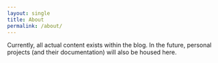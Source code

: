 ```yaml
---
layout: single
title: About
permalink: /about/
---
```


Currently, all actual content exists within the blog. In the future, personal projects (and their documentation) will also be housed here.
